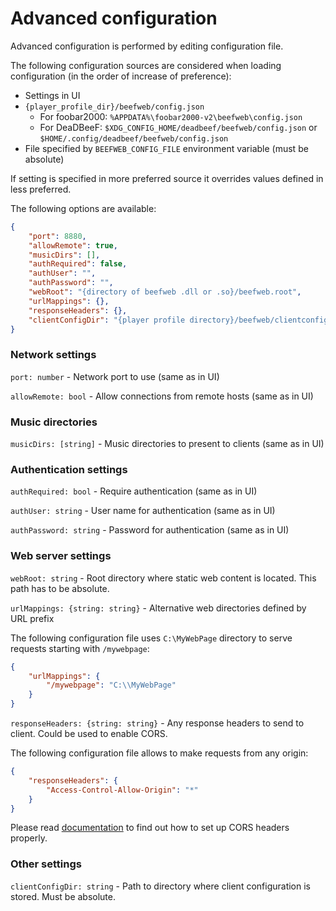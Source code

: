 # Advanced configuration

Advanced configuration is performed by editing configuration file.

The following configuration sources are considered when loading configuration (in the order of increase of preference):

* Settings in UI
* `{player_profile_dir}/beefweb/config.json`
  - For foobar2000: `%APPDATA%\foobar2000-v2\beefweb\config.json`
  - For DeaDBeeF: `$XDG_CONFIG_HOME/deadbeef/beefweb/config.json` or `$HOME/.config/deadbeef/beefweb/config.json`
* File specified by `BEEFWEB_CONFIG_FILE` environment variable (must be absolute)

If setting is specified in more preferred source it overrides values defined in less preferred.

The following options are available:

```json
{
    "port": 8880,
    "allowRemote": true,
    "musicDirs": [],
    "authRequired": false,
    "authUser": "",
    "authPassword": "",
    "webRoot": "{directory of beefweb .dll or .so}/beefweb.root",
    "urlMappings": {},
    "responseHeaders": {},
    "clientConfigDir": "{player profile directory}/beefweb/clientconfig"
}
```

### Network settings

`port: number` - Network port to use (same as in UI)

`allowRemote: bool` - Allow connections from remote hosts (same as in UI)

### Music directories

`musicDirs: [string]` - Music directories to present to clients (same as in UI)

### Authentication settings

`authRequired: bool` - Require authentication (same as in UI)

`authUser: string` - User name for authentication (same as in UI)

`authPassword: string` - Password for authentication (same as in UI)

### Web server settings

`webRoot: string` - Root directory where static web content is located. This path has to be absolute.

`urlMappings: {string: string}` - Alternative web directories defined by URL prefix

The following configuration file uses `C:\MyWebPage` directory to serve requests starting with `/mywebpage`:

```json
{
    "urlMappings": {
        "/mywebpage": "C:\\MyWebPage"
    }
}
```

`responseHeaders: {string: string}` - Any response headers to send to client. Could be used to enable CORS.

The following configuration file allows to make requests from any origin:

```json
{
    "responseHeaders": {
        "Access-Control-Allow-Origin": "*"
    }
}
```

Please read [documentation](https://developer.mozilla.org/en-US/docs/Web/HTTP/CORS) to find out how to set up CORS headers properly.

### Other settings

`clientConfigDir: string` - Path to directory where client configuration is stored. Must be absolute.
